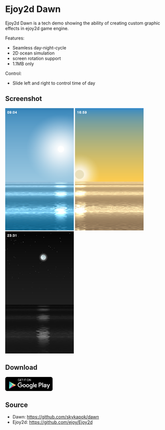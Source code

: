# Ejoy2d Dawn

Ejoy2d Dawn is a tech demo showing the ability of creating custom graphic effects in ejoy2d game engine.

Features:

* Seamless day-night-cycle
* 2D ocean simulation
* screen rotation support
* 1.1MB only

Control:

* Slide left and right to control time of day

## Screenshot

![](r/dawn1.png) ![](r/dawn2.png) ![](r/dawn3.png)

## Download

<a href='https://play.google.com/store/apps/details?id=com.poags.dawn' target="_blank"><img src='r/GooglePlayBadge.png' height='45'/></a>

## Source

* Dawn: https://github.com/skykapok/dawn
* Ejoy2d: https://github.com/ejoy/Ejoy2d
